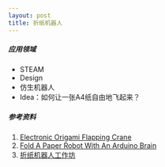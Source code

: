 ```yaml
---
layout: post
title: 折纸机器人
---
```


##### 应用领域

- STEAM
- Design
- 仿生机器人
- Idea：如何让一张A4纸自由地飞起来？



##### 参考资料

1. [Electronic Origami Flapping Crane](http://highlowtech.org/?p=1448)
2. [Fold A Paper Robot With An Arduino Brain](https://www.popsci.com/fold-paper-robot)
3. [折纸机器人工作坊](http://www.idi.zju.edu.cn/project/409.html)


